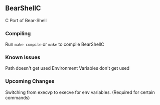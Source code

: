 ## BearShellC
C Port of Bear-Shell
### Compiling
Run ```make compile``` or ```make``` to compile BearShellC
### Known Issues
Path doesn't get used
Environment Variables don't get used
### Upcoming Changes
Switching from execvp to execve for env variables. (Required for certain commands)
